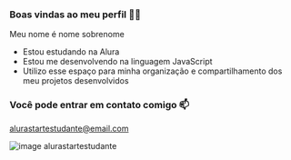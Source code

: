 ### Boas vindas ao meu perfil 💙💙
Meu nome é nome sobrenome

- Estou estudando na Alura
- Estou me desenvolvendo na linguagem JavaScript
- Utilizo esse espaço para minha organização e compartilhamento dos meu projetos desenvolvidos
  
### Você pode entrar em contato comigo 📫
alurastartestudante@email.com

![image](https://images01.brasildefato.com.br/8bdb88d7f831898a822d58ecd968c282.jpeg)
alurastartestudante
